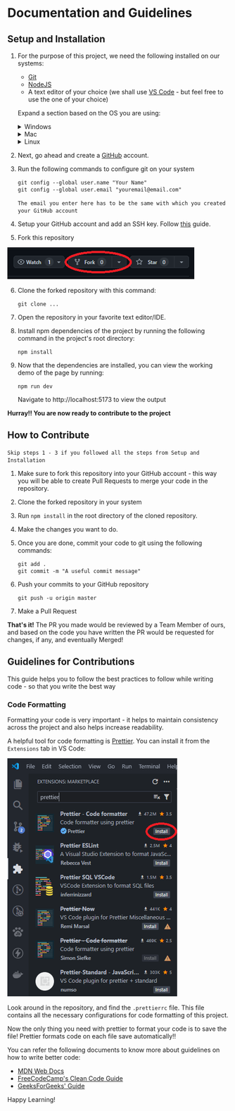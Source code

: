 # Documentation and Guidelines

## Setup and Installation

1. For the purpose of this project, we need the following installed on our
   systems:

   - [Git](https://git-scm.com/downloads)
   - [NodeJS](https://nodejs.org/en)
   - A text editor of your choice (we shall use
     [VS Code](https://code.visualstudio.com/) - but feel free to use the one of
     your choice)

   Expand a section based on the OS you are using:

   <details>
   <summary>Windows</summary>

   Download the setup executables from the above links, and install the programs
   keeping everything default.

   `NOTE - Make sure to update your PATH`

   Check if you have correctly installed by running the following commands:

   ```
   node --version
   git --version
   ```

   You should see an output like this:

   <img src="images/versions.png" />

   Next, download [Visual Studio Code](https://code.visualstudio.com/) or any
   other text editor of your choice and install it by simply following the steps
   in the setup wizard.

   </details>

   <details>
   <summary>Mac</summary>

   Install HomeBrew:

   ```
   /bin/bash -c "$(curl -fsSL https://raw.githubusercontent.com/Homebrew/install/HEAD/install.sh)"
   ```

   Run the following commands to install Git and NodeJS on Mac:

   ```
   brew install git
   brew install node
   ```

   Check if you have correctly installed by running the following commands:

   ```
   node --version
   git --version
   ```

   You should see an output like this:

   <img src="images/versions-mac.jpg" />

   </details>

   <details>
   <summary>Linux</summary>

   Run the following commands to install Git and NodeJS on Ubuntu:

   ```
   sudo apt install git
   sudo apt install nodejs
   ```

   `NOTE - Make sure to use the correct package manager of your Linux Distro`

   Check if you have correctly installed by running the following commands:

   ```
   node --version
   git --version
   ```

   You should see an output like this:

   <img src="images/versions-linux.png" />

   Finally, install VS Code on the system using this command(Ubuntu):

   ```
   sudo snap install code --classic
   ```

   `Make sure to refer installation guide on your distro to find the correct install command`

   </details>

2. Next, go ahead and create a [GitHub](https://github.com/) account.

3. Run the following commands to configure git on your system

   ```
   git config --global user.name "Your Name"
   git config --global user.email "youremail@email.com"
   ```

   `The email you enter here has to be the same with which you created your GitHub account`

4. Setup your GitHub account and add an SSH key. Follow
   [this](https://docs.github.com/en/authentication/connecting-to-github-with-ssh/adding-a-new-ssh-key-to-your-github-account)
   guide.

5. Fork this repository

<img src="images/fork.png" />

6. Clone the forked repository with this command:

   ```
   git clone ...
   ```

   <!-- TODO: Add clone command -->

7. Open the repository in your favorite text editor/IDE.

8. Install npm dependencies of the project by running the following command in
   the project's root directory:

   ```
   npm install
   ```

9. Now that the dependencies are installed, you can view the working demo of the
   page by running:
   ```
   npm run dev
   ```
   Navigate to http://localhost:5173 to view the output

**Hurray!! You are now ready to contribute to the project**

## How to Contribute

`Skip steps 1 - 3 if you followed all the steps from Setup and Installation`

1. Make sure to fork this repository into your GitHub account - this way you
   will be able to create Pull Requests to merge your code in the repository.

2. Clone the forked repository in your system

3. Run `npm install` in the root directory of the cloned repository.

4. Make the changes you want to do.

5. Once you are done, commit your code to git using the following commands:

   ```
   git add .
   git commit -m "A useful commit message"
   ```

6. Push your commits to your GitHub repository

   ```
   git push -u origin master
   ```

7. Make a Pull Request

**That's it!** The PR you made would be reviewed by a Team Member of ours, and
based on the code you have written the PR would be requested for changes, if
any, and eventually Merged!

## Guidelines for Contributions

This guide helps you to follow the best practices to follow while writing code -
so that you write the best way

### Code Formatting

Formatting your code is very important - it helps to maintain consistency across
the project and also helps increase readability.

A helpful tool for code formatting is [Prettier](https://prettier.io/). You can
install it from the `Extensions` tab in VS Code:

<img src="images/prettier.png">

Look around in the repository, and find the `.prettierrc` file. This file
contains all the necessary configurations for code formatting of this project.

Now the only thing you need with prettier to format your code is to save the
file! Prettier formats code on each file save automatically!!

You can refer the following documents to know more about guidelines on how to
write better code:

- [MDN Web Docs](https://developer.mozilla.org/en-US/docs/MDN/Writing_guidelines/Writing_style_guide/Code_style_guide)
- [FreeCodeCamp's Clean Code Guide](https://www.freecodecamp.org/news/how-to-write-clean-code/)
- [GeeksForGeeks' Guide](https://www.geeksforgeeks.org/coding-standards-and-guidelines/)

Happy Learning!
